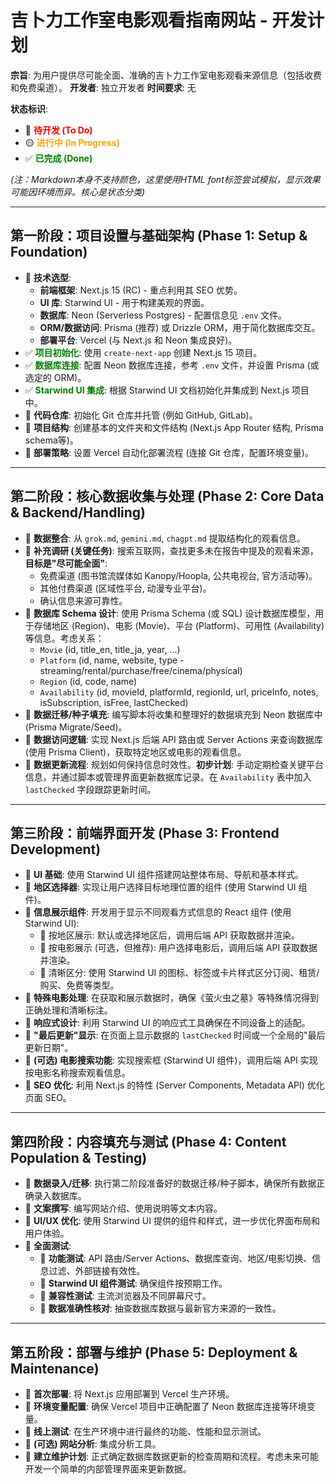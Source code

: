 # 吉卜力工作室电影观看指南网站 - 开发计划

**宗旨**: 为用户提供尽可能全面、准确的吉卜力工作室电影观看来源信息（包括收费和免费渠道）。
**开发者**: 独立开发者
**时间要求**: 无

**状态标识**:
*   🔴 <font color="red">**待开发 (To Do)**</font>
*   🟡 <font color="orange">**进行中 (In Progress)**</font>
*   ✅ <font color="green">**已完成 (Done)**</font>

*(注：Markdown本身不支持颜色，这里使用HTML font标签尝试模拟，显示效果可能因环境而异。核心是状态分类)*

---

## 第一阶段：项目设置与基础架构 (Phase 1: Setup & Foundation)

*   🔴 **技术选型**: 
    *   **前端框架**: Next.js 15 (RC) - 重点利用其 SEO 优势。
    *   **UI 库**: Starwind UI - 用于构建美观的界面。
    *   **数据库**: Neon (Serverless Postgres) - 配置信息见 `.env` 文件。
    *   **ORM/数据访问**: Prisma (推荐) 或 Drizzle ORM，用于简化数据库交互。
    *   **部署平台**: Vercel (与 Next.js 和 Neon 集成良好)。
*   ✅ <font color="green">**项目初始化**</font>: 使用 `create-next-app` 创建 Next.js 15 项目。
*   ✅ <font color="green">**数据库连接**</font>: 配置 Neon 数据库连接，参考 `.env` 文件，并设置 Prisma (或选定的 ORM)。
*   ✅ <font color="green">**Starwind UI 集成**</font>: 根据 Starwind UI 文档初始化并集成到 Next.js 项目中。
*   🔴 **代码仓库**: 初始化 Git 仓库并托管 (例如 GitHub, GitLab)。
*   🔴 **项目结构**: 创建基本的文件夹和文件结构 (Next.js App Router 结构, Prisma schema等)。
*   🔴 **部署策略**: 设置 Vercel 自动化部署流程 (连接 Git 仓库，配置环境变量)。

---

## 第二阶段：核心数据收集与处理 (Phase 2: Core Data & Backend/Handling)

*   🔴 **数据整合**: 从 `grok.md`, `gemini.md`, `chagpt.md` 提取结构化的观看信息。
*   🔴 **补充调研 (关键任务)**: 搜索互联网，查找更多未在报告中提及的观看来源，**目标是"尽可能全面"**:
    *   免费渠道 (图书馆流媒体如 Kanopy/Hoopla, 公共电视台, 官方活动等)。
    *   其他付费渠道 (区域性平台, 动漫专业平台)。
    *   确认信息来源可靠性。
*   🔴 **数据库 Schema 设计**: 使用 Prisma Schema (或 SQL) 设计数据库模型，用于存储地区 (Region)、电影 (Movie)、平台 (Platform)、可用性 (Availability) 等信息。考虑关系：
    *   `Movie` (id, title_en, title_ja, year, ...)
    *   `Platform` (id, name, website, type - streaming/rental/purchase/free/cinema/physical)
    *   `Region` (id, code, name)
    *   `Availability` (id, movieId, platformId, regionId, url, priceInfo, notes, isSubscription, isFree, lastChecked)
*   🔴 **数据迁移/种子填充**: 编写脚本将收集和整理好的数据填充到 Neon 数据库中 (Prisma Migrate/Seed)。
*   🔴 **数据访问逻辑**: 实现 Next.js 后端 API 路由或 Server Actions 来查询数据库 (使用 Prisma Client)，获取特定地区或电影的观看信息。
*   🔴 **数据更新流程**: 规划如何保持信息时效性。**初步计划**: 手动定期检查关键平台信息，并通过脚本或管理界面更新数据库记录。在 `Availability` 表中加入 `lastChecked` 字段跟踪更新时间。

---

## 第三阶段：前端界面开发 (Phase 3: Frontend Development)

*   🔴 **UI 基础**: 使用 Starwind UI 组件搭建网站整体布局、导航和基本样式。
*   🔴 **地区选择器**: 实现让用户选择目标地理位置的组件 (使用 Starwind UI 组件)。
*   🔴 **信息展示组件**: 开发用于显示不同观看方式信息的 React 组件 (使用 Starwind UI):
    *   🔴 按地区展示: 默认或选择地区后，调用后端 API 获取数据并渲染。
    *   🔴 按电影展示 (可选，但推荐): 用户选择电影后，调用后端 API 获取数据并渲染。
    *   🔴 清晰区分: 使用 Starwind UI 的图标、标签或卡片样式区分订阅、租赁/购买、免费等类型。
*   🔴 **特殊电影处理**: 在获取和展示数据时，确保《萤火虫之墓》等特殊情况得到正确处理和清晰标注。
*   🔴 **响应式设计**: 利用 Starwind UI 的响应式工具确保在不同设备上的适配。
*   🔴 **"最后更新"显示**: 在页面上显示数据的 `lastChecked` 时间或一个全局的"最后更新日期"。
*   🔴 **(可选) 电影搜索功能**: 实现搜索框 (Starwind UI 组件)，调用后端 API 实现按电影名称搜索观看信息。
*   🔴 **SEO 优化**: 利用 Next.js 的特性 (Server Components, Metadata API) 优化页面 SEO。

---

## 第四阶段：内容填充与测试 (Phase 4: Content Population & Testing)

*   🔴 **数据录入/迁移**: 执行第二阶段准备好的数据迁移/种子脚本，确保所有数据正确录入数据库。
*   🔴 **文案撰写**: 编写网站介绍、使用说明等文本内容。
*   🔴 **UI/UX 优化**: 使用 Starwind UI 提供的组件和样式，进一步优化界面布局和用户体验。
*   🔴 **全面测试**:
    *   🔴 **功能测试**: API 路由/Server Actions、数据库查询、地区/电影切换、信息过滤、外部链接有效性。
    *   🔴 **Starwind UI 组件测试**: 确保组件按预期工作。
    *   🔴 **兼容性测试**: 主流浏览器及不同屏幕尺寸。
    *   🔴 **数据准确性核对**: 抽查数据库数据与最新官方来源的一致性。

---

## 第五阶段：部署与维护 (Phase 5: Deployment & Maintenance)

*   🔴 **首次部署**: 将 Next.js 应用部署到 Vercel 生产环境。
*   🔴 **环境变量配置**: 确保 Vercel 项目中正确配置了 Neon 数据库连接等环境变量。
*   🔴 **线上测试**: 在生产环境中进行最终的功能、性能和显示测试。
*   🔴 **(可选) 网站分析**: 集成分析工具。
*   🔴 **建立维护计划**: 正式确定数据库数据更新的检查周期和流程。考虑未来可能开发一个简单的内部管理界面来更新数据。
